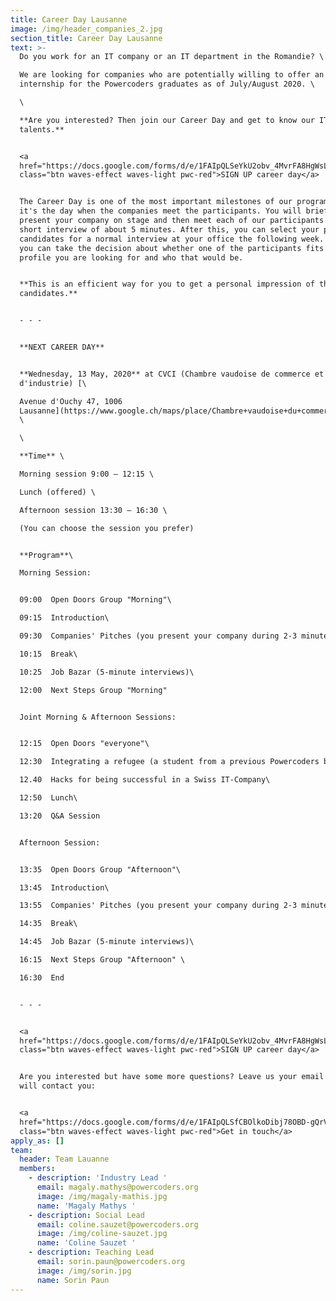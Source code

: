 ```yaml
---
title: Career Day Lausanne
image: /img/header_companies_2.jpg
section_title: Career Day Lausanne
text: >-
  Do you work for an IT company or an IT department in the Romandie? \

  We are looking for companies who are potentially willing to offer an
  internship for the Powercoders graduates as of July/August 2020. \

  \

  **Are you interested? Then join our Career Day and get to know our IT
  talents.** 


  <a
  href="https://docs.google.com/forms/d/e/1FAIpQLSeYkU2obv_4MvrFA8HgWsLAy3en70TLbEddCZg1ie0C3dwzuw/viewform"
  class="btn waves-effect waves-light pwc-red">SIGN UP career day</a>


  The Career Day is one of the most important milestones of our program since
  it's the day when the companies meet the participants. You will briefly
  present your company on stage and then meet each of our participants for a
  short interview of about 5 minutes. After this, you can select your preferred
  candidates for a normal interview at your office the following week. Finally
  you can take the decision about whether one of the participants fits the
  profile you are looking for and who that would be.


  **This is an efficient way for you to get a personal impression of the
  candidates.** 


  - - -


  **NEXT CAREER DAY**  


  **Wednesday, 13 May, 2020** at CVCI (Chambre vaudoise de commerce et
  d'industrie) [\

  Avenue d'Ouchy 47, 1006
  Lausanne](https://www.google.ch/maps/place/Chambre+vaudoise+du+commerce+et+de+l'industrie/@46.5102397,6.6265574,17z/data=!3m1!4b1!4m5!3m4!1s0x478c2fce346e302b:0xd9d3a4e5317a32e6!8m2!3d46.510236!4d6.6287461)
  \

  \

  **Time** \

  Morning session 9:00 – 12:15 \

  Lunch (offered) \

  Afternoon session 13:30 – 16:30 \

  (You can choose the session you prefer)


  **Program**\

  Morning Session:


  09:00  Open Doors Group "Morning"\

  09:15  Introduction\

  09:30  Companies' Pitches (you present your company during 2-3 minutes)\

  10:15  Break\

  10:25  Job Bazar (5-minute interviews)\

  12:00  Next Steps Group "Morning"


  Joint Morning & Afternoon Sessions:


  12:15  Open Doors "everyone"\

  12:30  Integrating a refugee (a student from a previous Powercoders batch)\

  12.40  Hacks for being successful in a Swiss IT-Company\

  12:50  Lunch\

  13:20  Q&A Session 


  Afternoon Session:


  13:35  Open Doors Group "Afternoon"\

  13:45  Introduction\

  13:55  Companies' Pitches (you present your company during 2-3 minutes)\

  14:35  Break\

  14:45  Job Bazar (5-minute interviews)\

  16:15  Next Steps Group "Afternoon" \

  16:30  End 


  - - -


  <a
  href="https://docs.google.com/forms/d/e/1FAIpQLSeYkU2obv_4MvrFA8HgWsLAy3en70TLbEddCZg1ie0C3dwzuw/viewform"
  class="btn waves-effect waves-light pwc-red">SIGN UP career day</a>


  Are you interested but have some more questions? Leave us your email and we
  will contact you:


  <a
  href="https://docs.google.com/forms/d/e/1FAIpQLSfCBOlkoDibj78OBD-gQrVLfV7Nvft_pKCCmkJCYkFGGilxuw/viewform"
  class="btn waves-effect waves-light pwc-red">Get in touch</a>
apply_as: []
team:
  header: Team Lauanne
  members:
    - description: 'Industry Lead '
      email: magaly.mathys@powercoders.org
      image: /img/magaly-mathis.jpg
      name: 'Magaly Mathys '
    - description: Social Lead
      email: coline.sauzet@powercoders.org
      image: /img/coline-sauzet.jpg
      name: 'Coline Sauzet '
    - description: Teaching Lead
      email: sorin.paun@powercoders.org
      image: /img/sorin.jpg
      name: Sorin Paun
---
```


